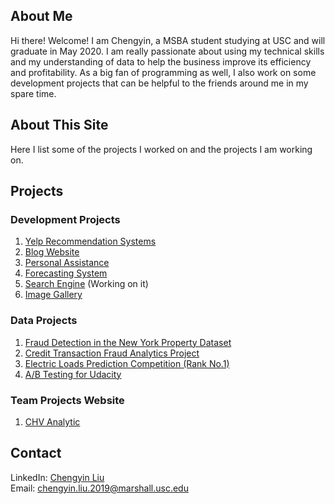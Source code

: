 <!-- Global site tag (gtag.js) - Google Analytics -->
<head>
<script async src="https://www.googletagmanager.com/gtag/js?id=UA-158634722-1"></script>
<script>
  window.dataLayer = window.dataLayer || [];
  function gtag(){dataLayer.push(arguments);}
  gtag('js', new Date());

  gtag('config', 'UA-158634722-1');
</script>
</head>

## About Me

Hi there! Welcome! I am Chengyin, a MSBA student studying at USC and will graduate in May 2020. I am really passionate about using my technical skills and my understanding of data to help the business improve its efficiency and profitability. As a big fan of programming as well, I also work on some development projects that can be helpful to the friends around me in my spare time. 

## About This Site

Here I list some of the projects I worked on and the projects I am working on.

## Projects

### Development Projects
1. [Yelp Recommendation Systems](https://github.com/lynkeib/WebProjects/tree/master/Recommendation%20System)
2. [Blog Website](https://github.com/lynkeib/WebProjects/tree/master/MyBlog/blog)
3. [Personal Assistance](https://github.com/lynkeib/WeChatProjects) 
4. [Forecasting System](https://github.com/lynkeib/WebProjects/tree/master/Forecasting%20System) 
5. [Search Engine](https://github.com/lynkeib/SearchEngine) (Working on it)
6. [Image Gallery](https://github.com/lynkeib/WebProjects/tree/master/WebDevelopment/Projects/YelpCamp)

### Data Projects
1. [Fraud Detection in the New York Property Dataset](https://github.com/lynkeib/WebProjects/tree/master/NY%20Property) 
2. [Credit Transaction Fraud Analytics Project](https://github.com/lynkeib/WebProjects/tree/master/Credit%20Card%20Fraud%20Detection)
3. [Electric Loads Prediction Competition (Rank No.1)](https://github.com/lynkeib/WebProjects/tree/master/Time%20Series%20Competition)
4. [A/B Testing for Udacity](https://github.com/lynkeib/WebProjects/tree/master/AB%20Testing%20for%20Udacity%20Course)

### Team Projects Website
1. [CHV Analytic ](https://www.chvanalytics.com)

## Contact

LinkedIn: [Chengyin Liu](www.linkedin.com/in/chengyinliu458)  
Email: [chengyin.liu.2019@marshall.usc.edu](chengyin.liu.2019@marshall.usc.edu)

